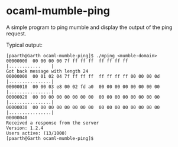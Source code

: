 # ocaml-mumble-ping
A simple program to ping mumble and display the output of the ping request.

Typical output:


	[paarth@Garth ocaml-mumble-ping]$ ./mping <mumble-domain>
	00000000  00 00 00 00 7f ff ff ff  ff ff ff ff              |............    |
	Got back message with length 24
	00000000  00 01 02 04 7f ff ff ff  ff ff ff ff 00 00 00 0d  |................|
	00000010  00 00 03 e8 00 02 fd a0  00 00 00 00 00 00 00 00  |................|
	00000020  00 00 00 00 00 00 00 00  00 00 00 00 00 00 00 00  |................|
	00000030  00 00 00 00 00 00 00 00  00 00 00 00 00 00 00 00  |................|
	00000040  
	Received a response from the server
	Version: 1.2.4 
	Users active: (13/1000)
	[paarth@Garth ocaml-mumble-ping]$ 
